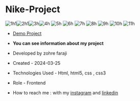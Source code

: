 # Nike-Project

![1h1](https://github.com/zohreFaraji/nikeProject030106/assets/165832749/3f19e421-b248-4b8f-9507-7fbd609385a7)![2h1](https://github.com/zohreFaraji/nikeProject030106/assets/165832749/9d080792-eb59-4e29-8025-67c4d3be6fbc)![3h](https://github.com/zohreFaraji/nikeProject030106/assets/165832749/d55ee6a7-996f-43cd-bf66-da9002f94537)![4h](https://github.com/zohreFaraji/nikeProject030106/assets/165832749/b8e4a6ee-5cbc-4f7d-8c2a-24be813949a2)
![5h](https://github.com/zohreFaraji/nikeProject030106/assets/165832749/6dec7cd8-db86-449a-b033-301f26e5c70b)
![6h](https://github.com/zohreFaraji/nikeProject030106/assets/165832749/82a59b99-1af7-4c2f-8cfc-16f64b9077ec)
![7h](https://github.com/zohreFaraji/nikeProject030106/assets/165832749/8ed24241-bf6a-4dcd-818e-e8791c41c564)
![8h](https://github.com/zohreFaraji/nikeProject030106/assets/165832749/6949f518-1d6a-4c0d-b48f-48b0b410c95c)
![9h](https://github.com/zohreFaraji/nikeProject030106/assets/165832749/8e6a96f8-d19f-46cf-9899-e29a2a3bc6bf)
![10h](https://github.com/zohreFaraji/nikeProject030106/assets/165832749/5fa10b22-0430-4e11-84c7-b87d68473868)
![11h](https://github.com/zohreFaraji/nikeProject030106/assets/165832749/b41a87a7-b736-41c7-96b4-0d17de19e035)

- [Demo Project](https://zohrefaraji.github.io/nikeProject030106/)

- **You can see information about my project**

- Developed by zohre faraji

- Created - 2024-03-25

- Technologies Used - Html, html5,  css , css3

- Role - Frontend

- How to reach me : with my [instagram](https://www.instagram.com/zohrefaraji212/) and [linkedin](https://www.linkedin.com/in/zohre-faraji-41822315a/)
